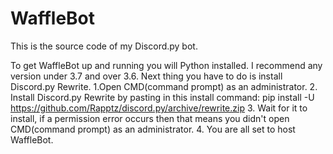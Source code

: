 # WaffleBot
This is the source code of my Discord.py bot.

To get WaffleBot up and running you will Python installed. I recommend any version under 3.7 and over 3.6.
Next thing you have to do is install Discord.py Rewrite. 
1.Open CMD(command prompt) as an administrator.
2. Install Discord.py Rewrite by pasting in this install command: pip install -U https://github.com/Rapptz/discord.py/archive/rewrite.zip
3. Wait for it to install, if a permission error occurs then that means you didn't open CMD(command prompt) as an administrator.
4. You are all set to host WaffleBot.

